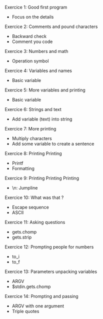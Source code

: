 Exercice 1: Good first program
- Focus on the details

Exercice 2: Comments and pound characters
- Backward check
- Comment you code

Exercice 3: Numbers and math
- Operation symbol

Exercice 4: Variables and names
- Basic variable

Exercice 5: More variables and printing
- Basic variable

Exercice 6: Strings and text
- Add variable (text) into string

Exercice 7: More printing
- Multiply characters
- Add some variable to create a sentence

Exercice 8: Printing Printing
- Printf
- Formatting

Exercice 9: Printing Printing Printing
- \n: Jumpline

Exercice 10: What was that ?
- Escape sequence
- ASCII


Exercice 11: Asking questions
- gets.chomp
- gets.strip

Exercice 12: Prompting people for numbers
- to_i
- to_f

Exercice 13: Parameters unpacking variables
- ARGV
- $stdin.gets.chomp

Exercice 14: Prompting and passing
- ARGV with one argument
- Triple quotes
